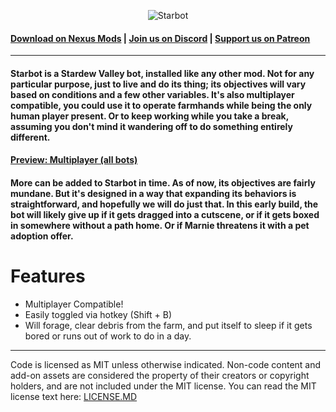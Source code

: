 <p align="center">
  <img src="https://i.imgur.com/DhDYFsn.png" alt="Starbot">
</p>

#### **[Download on Nexus Mods](https://www.nexusmods.com/stardewvalley/mods/4755) | [Join us on Discord](https://discord.gg/adCeFQK) | [Support us on Patreon](https://www.patreon.com/join/bwdy)**

***

#### Starbot is a Stardew Valley bot, installed like any other mod.  Not for any particular purpose, just to live and do its thing; its objectives will vary based on conditions and a few other variables. It's also multiplayer compatible, you could use it to operate farmhands while being the only human player present.  Or to keep working while you take a break, assuming you don't mind it wandering off to do something entirely different.

#### [Preview: Multiplayer (all bots)](https://i.imgur.com/AzGeJnk.mp4)

#### More can be added to Starbot in time.  As of now, its objectives are fairly mundane.  But it's designed in a way that expanding its behaviors is straightforward, and hopefully we will do just that.  In this early build, the bot will likely give up if it gets dragged into a cutscene, or if it gets boxed in somewhere without a path home.  Or if Marnie threatens it with a pet adoption offer. 

# Features

* Multiplayer Compatible!
* Easily toggled via hotkey (Shift + B)
* Will forage, clear debris from the farm, and put itself to sleep if it gets bored or runs out of work to do in a day.

***

Code is licensed as MIT unless otherwise indicated. Non-code content and add-on assets are considered the property of their creators or copyright holders, and are not included under the MIT license. You can read the MIT license text here: 
[LICENSE.MD](LICENSE.MD)